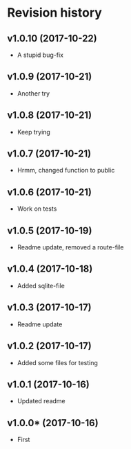 Revision history
=================================


v1.0.10 (2017-10-22)
---------------------------------

* A stupid bug-fix


v1.0.9 (2017-10-21)
---------------------------------

* Another try


v1.0.8 (2017-10-21)
---------------------------------

* Keep trying


v1.0.7 (2017-10-21)
---------------------------------

* Hrmm, changed function to public


v1.0.6 (2017-10-21)
---------------------------------

* Work on tests


v1.0.5 (2017-10-19)
---------------------------------

* Readme update, removed a route-file


v1.0.4 (2017-10-18)
---------------------------------

* Added sqlite-file


v1.0.3 (2017-10-17)
---------------------------------

* Readme update


v1.0.2 (2017-10-17)
---------------------------------

* Added some files for testing


v1.0.1 (2017-10-16)
---------------------------------

* Updated readme



v1.0.0* (2017-10-16)
---------------------------------

* First
